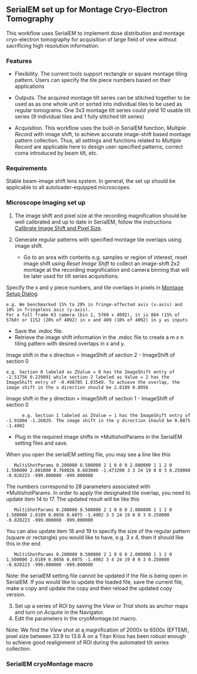 ## SerialEM set up for Montage Cryo-Electron Tomography

This workflow uses SerialEM to implement dose distribution and montage cryo-electron tomography for acquisition of large field of view without sacrificing high resolution information.

### Features

- Flexibility. The current tools support rectangle or square montage tiling pattern. Users can specify the tile piece numbers based on their applications

- Outputs. The acquired montage tilt series can be stitched together to be used as as one whole unit or sorted into individual tiles to be used as regular tomograms. One 3x3 montage tilt series could yield 10 usable tilt series (9 individual tiles and 1 fully stitched tilt series) 

- Acquisition. This workflow uses the built-in SerialEM function, *Multiple Record* with image shift, to achieve accurate image-shift based montage pattern collection. Thus, all settings and functions related to *Multiple Record* are applicable here to design user-specified patterns, correct coma introduced by beam tilt, etc.

### Requirements

Stable beam-image shift lens system. In general, the set up should be applicable to all autoloader-equipped microscopes. 

### Microscope imaging set up

1. The image shift and pixel size at the recording magnification should be well calibrated and up to date in SerialEM, follow the instructions [Calibrate Image Shift and Pixel Size](https://bio3d.colorado.edu/SerialEM/hlp/html/setting_up_serialem.htm#setup_pixelsize).

2. Generate regular patterns with specified montage tile overlaps using image shift.

   - Go to an area with contents e.g. samples or region of interest, reset image shift using *Reset Image Shift* to collect an image-shift 2x2 montage at the recording magnification and camera binning that will be later used for tilt series acquisitions. 

Specify the x and y piece numbers, and tile overlaps in pixels in [Montage Setup Dialog](https://bio3d.colorado.edu/SerialEM/hlp/html/hidd_montagesetup.htm).

```
e.g. We benchmarked 15% to 20% in fringe-affected axis (x-axis) and 10% in fringeless axis (y-axis). 
For a full frame K3 camera (bin 1, 5760 x 4092), it is 864 (15% of 5760) or 1152 (20% of 4092) in x and 409 (10% of 4092) in y as inputs

```

   - Save the .mdoc file.
   - Retrieve the image shift information in the .mdoc file to create a m x n tiling pattern with desired overlaps in x and y.

Image shift in the x direction = ImageShift of section 2 - ImageShift of section 0   

```
e.g. Section 0 labeled as ZValue = 0 has the ImageShift entry of -2.51756 0.229891 while section 2 labeled as Value = 2 has the ImageShift entry of -0.498705 1.03549. To achieve the overlap, the image shift in the x direction should be 2.0189 0.8056

```
Image shift in the y direction = ImageShift of section 1 - ImageShift of section 0

```
      e.g. Section 1 labeled as ZValue = 1 has the ImageShift entry of -1.91004 -1.26029. The image shift in the y direction should be 0.6075 -1.4902

```
   - Plug in the required image shifts in *MultishotParams in the SerialEM setting files and save. 
     
When you open the serialEM setting file, you may see a line like this 

       MultiShotParams 0.200000 0.500000 2 1 0 0 0 2.000000 1 1 2 0 1.500000 2.001000 0.768026 0.603000 -1.473200 3 3 24 19 0 0 3 0.250000 -0.020223 -999.000000 -999.000000
              
The numbers correspond to 28 parameters associated with *MultishotParams. In order to apply the designated tile overlap, you need to update item 14 to 17. The updated result will be like this

       MultiShotParams 0.200000 0.500000 2 1 0 0 0 2.000000 1 1 2 0 1.500000 2.0189 0.8056 0.6075 -1.4902 3 3 24 19 0 0 3 0.250000 -0.020223 -999.000000 -999.000000

You can also update item 18 and 19 to specify the size of the regular pattern (square or rectangle) you would like to have, e.g. 3 x 4, then it should like this in the end

       MultiShotParams 0.200000 0.500000 2 1 0 0 0 2.000000 1 1 2 0 1.500000 2.0189 0.8056 0.6075 -1.4902 3 4 24 19 0 0 3 0.250000 -0.020223 -999.000000 -999.000000

Note: the serialEM setting file cannot be updated if the file is being open in SerialEM. If you would like to update the loaded file, save the current file, make a copy and update the copy and then reload the updated copy version.

3. Set up a series of ROI by saving the *View* or *Trial* shots as anchor maps and turn on *Acquire* in the Navigator.
4. Edit the parameters in the cryoMontage.txt macro.

Note: We find the *View* shot at a magnification of 2000x to 6500x (EFTEM), pixel size between 33.9 to 13.6 Å on a Titan Krios has been robust enough to achieve good realignment of ROI during the automated tilt series collection. 

### SerialEM cryoMontage macro


